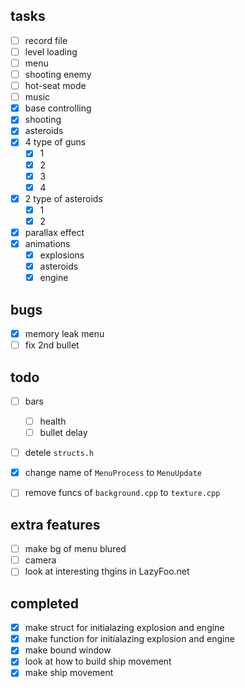 ## tasks

- [ ] record file
- [ ] level loading
- [ ] menu
- [ ] shooting enemy
- [ ] hot-seat mode
- [ ] music
- [x] base controlling
- [x] shooting
- [x] asteroids
- [x] 4 type of guns
    - [x] 1
    - [x] 2
    - [x] 3
    - [x] 4
- [x] 2 type of asteroids
    - [x] 1
    - [x] 2
- [x] parallax effect
- [x] animations
    - [x] explosions
    - [x] asteroids
    - [x] engine

## bugs

- [x] memory leak menu
- [ ] fix 2nd bullet

## todo

- [ ] bars
    - [ ] health
    - [ ] bullet delay
- [ ] detele `structs.h`
- [x] change name of `MenuProcess` to `MenuUpdate`
- [ ] remove funcs of `background.cpp` to `texture.cpp`


## extra features

- [ ] make bg of menu blured
- [ ] camera
- [ ] look at interesting thgins in LazyFoo.net

## completed

- [x] make struct for initialazing explosion and engine
- [x] make function for initialazing explosion and engine
- [x] make bound window
- [x] look at how to build ship movement
- [x] make ship movement

